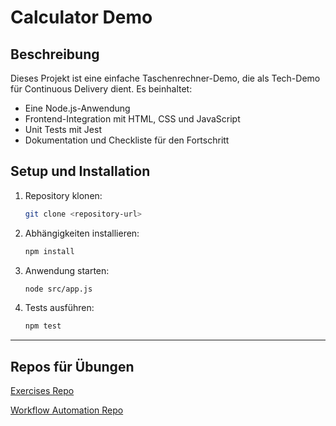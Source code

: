 # Calculator Demo

## Beschreibung
Dieses Projekt ist eine einfache Taschenrechner-Demo, die als Tech-Demo für Continuous Delivery dient. Es beinhaltet:
- Eine Node.js-Anwendung
- Frontend-Integration mit HTML, CSS und JavaScript
- Unit Tests mit Jest
- Dokumentation und Checkliste für den Fortschritt

## Setup und Installation
1. Repository klonen:
   ```bash
   git clone <repository-url>
2. Abhängigkeiten installieren:
   ```bash
   npm install
3. Anwendung starten:
   ```bash
   node src/app.js
4. Tests ausführen:
   ```bash
   npm test
----------------------------------------------------------------


## Repos für Übungen

[Exercises Repo](https://github.com/AlaaAbouElFadl/ContDelExercises)

[Workflow Automation Repo](https://github.com/AlaaAbouElFadl/contdel-uebung3)